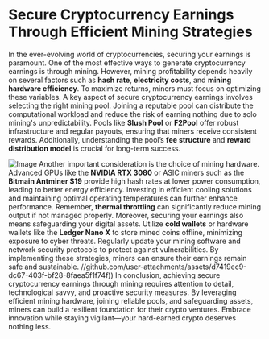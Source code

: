 # Secure Cryptocurrency Earnings Through Efficient Mining Strategies
In the ever-evolving world of cryptocurrencies, securing your earnings is paramount. One of the most effective ways to generate cryptocurrency earnings is through mining. However, mining profitability depends heavily on several factors such as **hash rate**, **electricity costs**, and **mining hardware efficiency**. To maximize returns, miners must focus on optimizing these variables.
A key aspect of secure cryptocurrency earnings involves selecting the right mining pool. Joining a reputable pool can distribute the computational workload and reduce the risk of earning nothing due to solo mining's unpredictability. Pools like **Slush Pool** or **F2Pool** offer robust infrastructure and regular payouts, ensuring that miners receive consistent rewards. Additionally, understanding the pool’s **fee structure** and **reward distribution model** is crucial for long-term success.

![Image](https://github.com/user-attachments/assets/d7419ec9-dc67-403f-bf28-8faea5f1f74f)
Another important consideration is the choice of mining hardware. Advanced GPUs like the **NVIDIA RTX 3080** or ASIC miners such as the **Bitmain Antminer S19** provide high hash rates at lower power consumption, leading to better energy efficiency. Investing in efficient cooling solutions and maintaining optimal operating temperatures can further enhance performance. Remember, **thermal throttling** can significantly reduce mining output if not managed properly.
Moreover, securing your earnings also means safeguarding your digital assets. Utilize **cold wallets** or hardware wallets like the **Ledger Nano X** to store mined coins offline, minimizing exposure to cyber threats. Regularly update your mining software and network security protocols to protect against vulnerabilities. By implementing these strategies, miners can ensure their earnings remain safe and sustainable.
 //github.com/user-attachments/assets/d7419ec9-dc67-403f-bf28-8faea5f1f74f))
In conclusion, achieving secure cryptocurrency earnings through mining requires attention to detail, technological savvy, and proactive security measures. By leveraging efficient mining hardware, joining reliable pools, and safeguarding assets, miners can build a resilient foundation for their crypto ventures. Embrace innovation while staying vigilant—your hard-earned crypto deserves nothing less.
